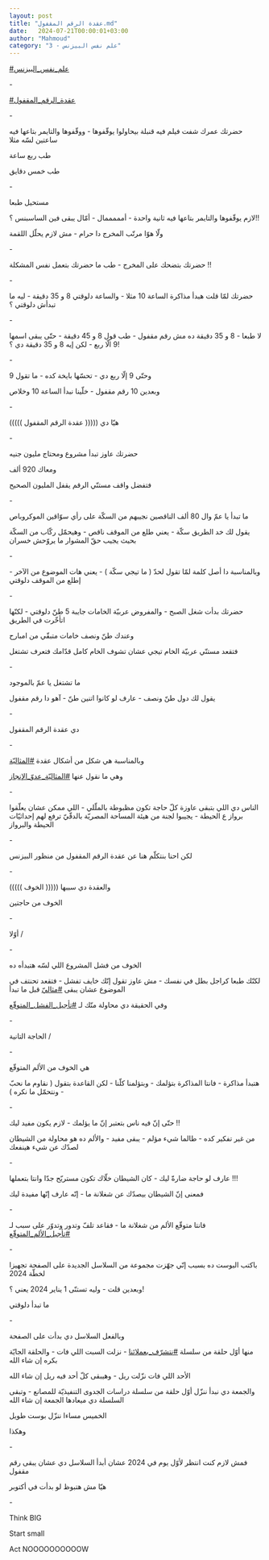 ```yaml
---
layout: post
title: "عقدة الرقم المقفول.md"
date:   2024-07-21T00:00:01+03:00
author: "Mahmoud"
category: "3 - علم نفس البيزنس"
---
```

[<u>\#علم_نفس_البيزنس</u>](https://www.facebook.com/hashtag/%D8%B9%D9%84%D9%85_%D9%86%D9%81%D8%B3_%D8%A7%D9%84%D8%A8%D9%8A%D8%B2%D9%86%D8%B3?__eep__=6&__cft__%5b0%5d=AZV1pvGteADR2AbR-xPfH_A_dgdLomgpx0FnskhtmTrmNTvNQGcBvwFL_OZwo3QUVAJOhWJjtnaNycoleY3EvhlY55xvZB_8I9ia4ZOuXVCncRmDdVquPUlUhJz56VuZN7d7Zau3ZI0fB8GX-3jmvBh78ldEa2xzYvKyPk6uVkZBuTQJH2wXeE2zBM_sf3ZdDic&__tn__=*NK-R)

\-

[<u>\#عقدة_الرقم_المقفول</u>](https://www.facebook.com/hashtag/%D8%B9%D9%82%D8%AF%D8%A9_%D8%A7%D9%84%D8%B1%D9%82%D9%85_%D8%A7%D9%84%D9%85%D9%82%D9%81%D9%88%D9%84?__eep__=6&__cft__%5b0%5d=AZV1pvGteADR2AbR-xPfH_A_dgdLomgpx0FnskhtmTrmNTvNQGcBvwFL_OZwo3QUVAJOhWJjtnaNycoleY3EvhlY55xvZB_8I9ia4ZOuXVCncRmDdVquPUlUhJz56VuZN7d7Zau3ZI0fB8GX-3jmvBh78ldEa2xzYvKyPk6uVkZBuTQJH2wXeE2zBM_sf3ZdDic&__tn__=*NK-R)

\-

حضرتك عمرك شفت فيلم فيه قنبلة بيحاولوا يوقّفوها - ووقّفوها
والتايمر بتاعها فيه ساعتين لسّه مثلا

طب ربع ساعة

طب خمس دقايق

\-

مستحيل طبعا

لازم يوقّفوها والتايمر بتاعها فيه ثانية واحدة -
أمممممال - أمّال يبقى فين الساسبنس ؟!!

ولّا هوّا مرتّب المخرج دا حرام - مش لازم يحلّل اللقمة

\-

حضرتك بتضحك على المخرج - طب ما حضرتك بتعمل نفس
المشكلة !!

\-

حضرتك لمّا قلت هبدأ مذاكرة الساعة 10 مثلا - والساعة
دلوقتي 8 و 35 دقيقة - ليه ما تبدأش دلوقتي ؟

\-

لا طبعا - 8 و 35 دقيقة ده مش رقم مقفول - طب قول 8 و 45
دقيقة - حتّى يبقى اسمها 9 الّا ربع - لكن إيه 8 و 35 دقيقة دي ؟!

\-

وحتّى 9 إلّا ربع دي - تحسّها بايخة كده - ما تقول 9

وبعدين 10 رقم مقفول - خلّينا نبدأ الساعة 10 وخلاص

\-

هيّا دي ((((( عقدة الرقم المقفول )))))

\-

حضرتك عاوز تبدأ مشروع ومحتاج مليون جنيه

ومعاك 920 ألف

فتفضل واقف مستنّي الرقم يقفل المليون الصحيح

\-

ما تبدأ يا عمّ وال 80 ألف الناقصين نجيبهم من السكّة على
رأي سوّاقين الموكروباص

يقول لك خد الطريق سكّة - يعني طلع من الموقف ناقص - وهيحمّل
ركّاب من السكّة بحيث يجيب حقّ المشوار ما يروّحش خسران

\-

وبالمناسبة دا أصل كلمة لمّا تقول لحدّ ( ما تيجي سكّة ) -
يعني هات الموضوع من الآخر - إطلع من الموقف دلوقتي

\-

حضرتك بدأت شغل الصبح - والمفروض عربيّة الخامات جايبة 5 طنّ
دلوقتي - لكنّها اتأخّرت في الطريق

وعندك طنّ ونصف خامات متبقّي من امبارح

فتقعد مستنّي عربيّة الخام تيجي عشان تشوف الخام كامل قدّامك
فتعرف تشتغل

\-

ما تشتغل يا عمّ بالموجود

يقول لك دول طنّ ونصف - عارف لو كانوا اتنين طنّ - آهو دا
رقم مقفول

\-

دي عقدة الرقم المقفول

\-

وبالمناسبة هي شكل من أشكال عقدة
[<u>\#المثاليّة</u>](https://www.facebook.com/hashtag/%D8%A7%D9%84%D9%85%D8%AB%D8%A7%D9%84%D9%8A%D9%91%D8%A9?__eep__=6&__cft__%5b0%5d=AZV1pvGteADR2AbR-xPfH_A_dgdLomgpx0FnskhtmTrmNTvNQGcBvwFL_OZwo3QUVAJOhWJjtnaNycoleY3EvhlY55xvZB_8I9ia4ZOuXVCncRmDdVquPUlUhJz56VuZN7d7Zau3ZI0fB8GX-3jmvBh78ldEa2xzYvKyPk6uVkZBuTQJH2wXeE2zBM_sf3ZdDic&__tn__=*NK-R)

وهي ما نقول عنها
[<u>\#المثاليّة_عدوّ\_الإنجاز</u>](https://www.facebook.com/hashtag/%D8%A7%D9%84%D9%85%D8%AB%D8%A7%D9%84%D9%8A%D9%91%D8%A9_%D8%B9%D8%AF%D9%88%D9%91_%D8%A7%D9%84%D8%A5%D9%86%D8%AC%D8%A7%D8%B2?__eep__=6&__cft__%5b0%5d=AZV1pvGteADR2AbR-xPfH_A_dgdLomgpx0FnskhtmTrmNTvNQGcBvwFL_OZwo3QUVAJOhWJjtnaNycoleY3EvhlY55xvZB_8I9ia4ZOuXVCncRmDdVquPUlUhJz56VuZN7d7Zau3ZI0fB8GX-3jmvBh78ldEa2xzYvKyPk6uVkZBuTQJH2wXeE2zBM_sf3ZdDic&__tn__=*NK-R)

\-

الناس دي اللي بتبقى عاوزة كلّ حاجة تكون مظبوطة بالملّلي -
اللي ممكن عشان يعلّقوا برواز ع الحيطة - يجيبوا لجنة من هيئة المساحة
المصريّة بالدقّيّ ترفع لهم إحداثيّات الحيطة والبرواز

\-

لكن احنا بنتكلّم هنا عن عقدة الرقم المقفول من منظور
البيزنس

\-

والعقدة دي سببها ((((( الخوف )))))

الخوف من حاجتين

\-

أوّلا /

\-

الخوف من فشل المشروع اللي لسّه هتبدأه ده

لكنّك طبعا كراجل بطل في نفسك - مش عاوز تقول إنّك خايف
تفشل - فتقعد تحنتف في الموضوع عشان يبقى
[<u>\#مثاليّ</u>](https://www.facebook.com/hashtag/%D9%85%D8%AB%D8%A7%D9%84%D9%8A%D9%91?__eep__=6&__cft__%5b0%5d=AZV1pvGteADR2AbR-xPfH_A_dgdLomgpx0FnskhtmTrmNTvNQGcBvwFL_OZwo3QUVAJOhWJjtnaNycoleY3EvhlY55xvZB_8I9ia4ZOuXVCncRmDdVquPUlUhJz56VuZN7d7Zau3ZI0fB8GX-3jmvBh78ldEa2xzYvKyPk6uVkZBuTQJH2wXeE2zBM_sf3ZdDic&__tn__=*NK-R)
قبل ما تبدأ

وفي الحقيقة دي محاولة منّك لـ
[<u>\#تأجيل_الفشل_المتوقّع</u>](https://www.facebook.com/hashtag/%D8%AA%D8%A3%D8%AC%D9%8A%D9%84_%D8%A7%D9%84%D9%81%D8%B4%D9%84_%D8%A7%D9%84%D9%85%D8%AA%D9%88%D9%82%D9%91%D8%B9?__eep__=6&__cft__%5b0%5d=AZV1pvGteADR2AbR-xPfH_A_dgdLomgpx0FnskhtmTrmNTvNQGcBvwFL_OZwo3QUVAJOhWJjtnaNycoleY3EvhlY55xvZB_8I9ia4ZOuXVCncRmDdVquPUlUhJz56VuZN7d7Zau3ZI0fB8GX-3jmvBh78ldEa2xzYvKyPk6uVkZBuTQJH2wXeE2zBM_sf3ZdDic&__tn__=*NK-R)

\-

الحاجة التانية /

\-

هي الخوف من الألم المتوقّع

هتبدأ مذاكرة - فانتا المذاكرة بتؤلمك - وبتؤلمنا كلّنا -
لكن القاعدة بتقول ( نقاوم ما نحبّ - ونتحمّل ما نكره )

\-

حتّى إنّ فيه ناس بتعتبر إنّ ما يؤلمك - لازم يكون مفيد
ليك !!

من غير تفكير كده - طالما شيء مؤلم - يبقى مفيد - والألم
ده هو محاولة من الشيطان لصدّك عن شيء هينفعك

\-

عارف لو حاجة ضارةّ ليك - كان الشيطان خلّاك تكون مستريّح جدّا
وانتا بتعملها !!!

فمعنى إنّ الشيطان بيصدّك عن شغلانة ما - إنّه عارف إنّها
مفيدة ليك

\-

فانتا متوقّع الألم من شغلانة ما - فقاعد تلفّ وتدور وتدوّر
على سبب لـ
[<u>\#تأجيل_الألم_المتوقّع</u>](https://www.facebook.com/hashtag/%D8%AA%D8%A3%D8%AC%D9%8A%D9%84_%D8%A7%D9%84%D8%A3%D9%84%D9%85_%D8%A7%D9%84%D9%85%D8%AA%D9%88%D9%82%D9%91%D8%B9?__eep__=6&__cft__%5b0%5d=AZV1pvGteADR2AbR-xPfH_A_dgdLomgpx0FnskhtmTrmNTvNQGcBvwFL_OZwo3QUVAJOhWJjtnaNycoleY3EvhlY55xvZB_8I9ia4ZOuXVCncRmDdVquPUlUhJz56VuZN7d7Zau3ZI0fB8GX-3jmvBh78ldEa2xzYvKyPk6uVkZBuTQJH2wXeE2zBM_sf3ZdDic&__tn__=*NK-R)

\-

باكتب البوست ده بسبب إنّي جهّزت مجموعة من السلاسل الجديدة
على الصفحة تجهيزا لخطّة 2024

وبعدين قلت - وليه تستنّى 1 يناير 2024 يعني ؟!

ما تبدأ دلوقتي

\-

وبالفعل السلاسل دي بدأت على الصفحة

منها أوّل حلقة من سلسلة
[<u>\#نتشرّف_بعملائنا</u>](https://www.facebook.com/hashtag/%D9%86%D8%AA%D8%B4%D8%B1%D9%91%D9%81_%D8%A8%D8%B9%D9%85%D9%84%D8%A7%D8%A6%D9%86%D8%A7?__eep__=6&__cft__%5b0%5d=AZV1pvGteADR2AbR-xPfH_A_dgdLomgpx0FnskhtmTrmNTvNQGcBvwFL_OZwo3QUVAJOhWJjtnaNycoleY3EvhlY55xvZB_8I9ia4ZOuXVCncRmDdVquPUlUhJz56VuZN7d7Zau3ZI0fB8GX-3jmvBh78ldEa2xzYvKyPk6uVkZBuTQJH2wXeE2zBM_sf3ZdDic&__tn__=*NK-R) -
نزلت السبت اللي فات - والحلقة الجايّة بكره إن شاء
الله

الأحد اللي فات نزّلت ريل - وهيبقى كلّ أحد فيه ريل إن شاء
الله

والجمعة دي نبدأ ننزّل أوّل حلقة من سلسلة دراسات الجدوى
التنفيذيّة للمصانع - وتبقى السلسلة دي ميعادها الجمعة إن شاء الله

الخميس مساءا ننزّل بوست طويل

وهكذا

\-

فمش لازم كنت انتظر لأوّل يوم في 2024 عشان أبدأ السلاسل دي
عشان يبقى رقم مقفول

هيّا مش هتبوظ لو بدأت في أكتوبر

\-

Think BIG

Start small

Act NOOOOOOOOOOW
